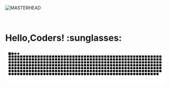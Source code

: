 ![MASTERHEAD](https://media.tenor.com/GVk4jB2u_i8AAAAd/coding.gif)

<br>
<H1> Hello,Coders! :sunglasses:</H1>

<img src="https://raw.githubusercontent.com/Platane/snk/output/github-contribution-grid-snake.svg">
